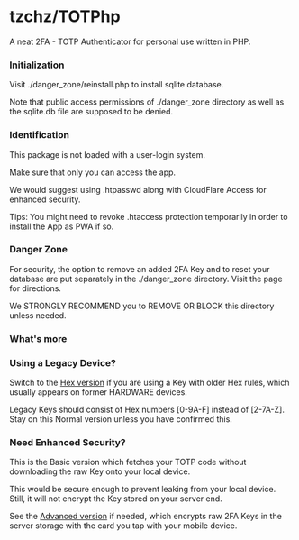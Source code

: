 # tzchz/TOTPhp
A neat 2FA - TOTP Authenticator for personal use written in PHP.
### Initialization
Visit ./danger_zone/reinstall.php to install sqlite database.

Note that public access permissions of ./danger_zone directory as well as the sqlite.db file are supposed to be denied.
### Identification
This package is not loaded with a user-login system.

Make sure that only you can access the app.

We would suggest using .htpasswd along with CloudFlare Access for enhanced security.

Tips: You might need to revoke .htaccess protection temporarily in order to install the App as PWA if so.
### Danger Zone
For security, the option to remove an added 2FA Key and to reset your database are put separately in the ./danger_zone directory. Visit the page for directions.

We STRONGLY RECOMMEND you to REMOVE OR BLOCK this directory unless needed.
### What's more
### Using a Legacy Device?
Switch to the [Hex version](https://github.com/tzchz/TOTPhp_Hex) if you are using a Key with older Hex rules, which usually appears on former HARDWARE devices.

Legacy Keys should consist of Hex numbers [0-9A-F] instead of [2-7A-Z]. Stay on this Normal version unless you have confirmed this.
### Need Enhanced Security?
This is the Basic version which fetches your TOTP code without downloading the raw Key onto your local device.

This would be secure enough to prevent leaking from your local device. Still, it will not encrypt the Key stored on your server end.

See the [Advanced version](https://github.com/tzchz/TOTPhp_Advanced) if needed, which encrypts raw 2FA Keys in the server storage with the card you tap with your mobile device.
